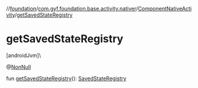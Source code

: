 //[foundation](../../../index.md)/[com.gyf.foundation.base.activity.nativer](../index.md)/[ComponentNativeActivity](index.md)/[getSavedStateRegistry](get-saved-state-registry.md)

# getSavedStateRegistry

[androidJvm]\

@[NonNull](https://developer.android.com/reference/kotlin/androidx/annotation/NonNull.html)

fun [getSavedStateRegistry](get-saved-state-registry.md)(): [SavedStateRegistry](https://developer.android.com/reference/kotlin/androidx/savedstate/SavedStateRegistry.html)